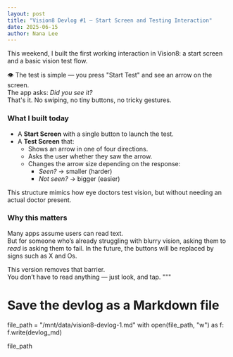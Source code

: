 ```yaml
---
layout: post
title: "Vision8 Devlog #1 – Start Screen and Testing Interaction"
date: 2025-06-15
author: Nana Lee
---
```

This weekend, I built the first working interaction in Vision8: a start screen and a basic vision test flow.

👁️ The test is simple — you press "Start Test" and see an arrow on the screen.  
The app asks: *Did you see it?*  
That's it. No swiping, no tiny buttons, no tricky gestures.

### What I built today

- A **Start Screen** with a single button to launch the test.
- A **Test Screen** that:
  - Shows an arrow in one of four directions.
  - Asks the user whether they saw the arrow.
  - Changes the arrow size depending on the response:
    - *Seen?* → smaller (harder)
    - *Not seen?* → bigger (easier)

This structure mimics how eye doctors test vision, but without needing an actual doctor present.

### Why this matters

Many apps assume users can read text.  
But for someone who’s already struggling with blurry vision, asking them to *read* is asking them to fail.
In the future, the buttons will be replaced by signs such as X and Os.

This version removes that barrier.  
You don’t have to read anything — just look, and tap.
"""

# Save the devlog as a Markdown file
file_path = "/mnt/data/vision8-devlog-1.md"
with open(file_path, "w") as f:
    f.write(devlog_md)

file_path
